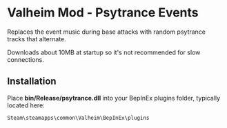 # Valheim Mod - Psytrance Events

Replaces the event music during base attacks with random psytrance tracks that alternate.

Downloads about 10MB at startup so it's not recommended for slow connections.

## Installation

Place **bin/Release/psytrance.dll** into your BepInEx plugins folder, typically located here:

    Steam\steamapps\common\Valheim\BepInEx\plugins
